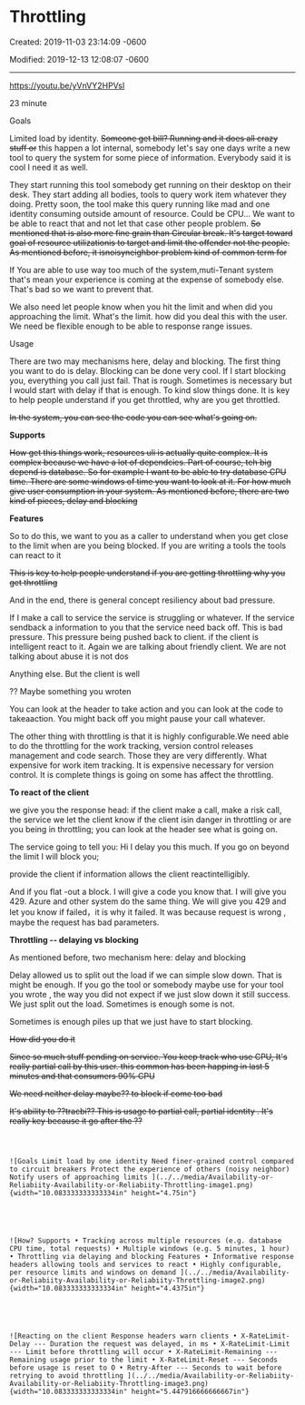 # Throttling

Created: 2019-11-03 23:14:09 -0600

Modified: 2019-12-13 12:08:07 -0600

---

<https://youtu.be/yVnVY2HPVsI>

23 minute



Goals

Limited load by identity. ~~Someone get bill? Running and it does all crazy stuff or~~ this happen a lot internal, somebody let's say one days write a new tool to query the system for some piece of information. Everybody said it is cool I need it as well.

They start running this tool somebody get running on their desktop on their desk. They start adding all bodies, tools to query work item whatever they doing. Pretty soon, the tool make this query running like mad and one identity consuming outside amount of resource. Could be CPU... We want to be able to react that and not let that case other people problem. ~~So mentioned that is also more fine grain than Circular break. It's target toward goal of resource utilizationis to target and limit the offender not the people. As mentioned before, it isnoisyneighbor problem kind of common term for~~



If You are able to use way too much of the system,muti-Tenant system that's mean your experience is coming at the expense of somebody else. That's bad so we want to prevent that.



We also need let people know when you hit the limit and when did you approaching the limit. What's the limit. how did you deal this with the user. We need be flexible enough to be able to response range issues.



Usage

There are two may mechanisms here, delay and blocking. The first thing you want to do is delay. Blocking can be done very cool. If I start blocking you, everything you call just fail. That is rough. Sometimes is necessary but I would start with delay if that is enough. To kind slow things done. It is key to help people understand if you get throttled, why are you get throttled.



~~In the system, you can see the code you can see what's going on.~~

**Supports**

~~How get this things work, resources uli is actually quite complex. It is complex because we have a lot of dependcies. Part of course, teh big depend is database. So for example I want to be able to try database CPU time. There are some windows of time you want to look at it. For how much give user consumption in your system. As mentioned before, there are two kind of pieces, delay and blocking~~



**Features**

So to do this, we want to you as a caller to understand when you get close to the limit when are you being blocked. If you are writing a tools the tools can react to it

~~This is key to help people understand if you are getting throttling why you get throttling~~



And in the end, there is general concept resiliency about bad pressure.

If I make a call to service the service is struggling or whatever. If the service sendback a information to you that the service need back off. This is bad pressure. This pressure being pushed back to client. if the client is intelligent react to it. Again we are talking about friendly client. We are not talking about abuse it is not dos

Anything else. But the client is well

?? Maybe something you wroten

You can look at the header to take action and you can look at the code to takeaaction. You might back off you might pause your call whatever.



The other thing with throttling is that it is highly configurable.We need able to do the throttling for the work tracking, version control releases management and code search. Those they are very differently. What expensive for work item tracking. It is expensive necessary for version control. It is complete things is going on some has affect the throttling.



**To react of the client**

we give you the response head: if the client make a call, make a risk call, the service we let the client know if the client isin danger in throttling or are you being in throttling; you can look at the header see what is going on.



The service going to tell you: Hi I delay you this much. If you go on beyond the limit I will block you;



provide the client if information allows the client reactintelligibly.

And if you flat -out a block. I will give a code you know that. I will give you 429. Azure and other system do the same thing. We will give you 429 and let you know if failed，it is why it failed. It was because request is wrong , maybe the request has bad parameters.





**Throttling -- delaying vs blocking**

As mentioned before, two mechanism here: delay and blocking

Delay allowed us to split out the load if we can simple slow down. That is might be enough. If you go the tool or somebody maybe use for your tool you wrote , the way you did not expect if we just slow down it still success. We just split out the load. Sometimes is enough some is not.

Sometimes is enough piles up that we just have to start blocking.

~~How did you do it~~

~~Since so much stuff pending on service. You keep track who use CPU, It's really partial call by this user. this common has been happing in last 5 minutes and that consumers 90% CPU~~

~~We need neither delay maybe?? to block if come too bad~~

~~It's ability to ??tracbi?? This is usage to partial call, partial identity . It's really key because it go after the ??~~

~~~~



![Goals Limit load by one identity Need finer-grained control compared to circuit breakers Protect the experience of others (noisy neighbor) Notify users of approaching limits ](../../media/Availability-or-Reliabiity-Availability-or-Reliabiity-Throttling-image1.png){width="10.083333333333334in" height="4.75in"}





![How? Supports • Tracking across multiple resources (e.g. database CPU time, total requests) • Multiple windows (e.g. 5 minutes, 1 hour) • Throttling via delaying and blocking Features • Informative response headers allowing tools and services to react • Highly configurable, per resource limits and windows on demand ](../../media/Availability-or-Reliabiity-Availability-or-Reliabiity-Throttling-image2.png){width="10.083333333333334in" height="4.4375in"}





![Reacting on the client Response headers warn clients • X-RateLimit-Delay --- Duration the request was delayed, in ms • X-RateLimit-Limit --- Limit before throttling will occur • X-RateLimit-Remaining --- Remaining usage prior to the limit • X-RateLimit-Reset --- Seconds before usage is reset to O • Retry-After --- Seconds to wait before retrying to avoid throttling ](../../media/Availability-or-Reliabiity-Availability-or-Reliabiity-Throttling-image3.png){width="10.083333333333334in" height="5.447916666666667in"}



